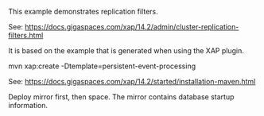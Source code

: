 This example demonstrates replication filters.

See:
https://docs.gigaspaces.com/xap/14.2/admin/cluster-replication-filters.html

It is based on the example that is generated when using the XAP plugin.

mvn xap:create -Dtemplate=persistent-event-processing

See:
https://docs.gigaspaces.com/xap/14.2/started/installation-maven.html


Deploy mirror first, then space. The mirror contains database startup information.
